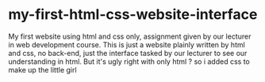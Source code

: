 # my-first-html-css-website-interface
My first website using html and css only, assignment given by our lecturer in web development course.
This is just a website plainly written by html and css, no back-end, just the interface tasked by our lecturer to see our understanding in html. But it's ugly right with only html ? so i added css to make up the little girl

